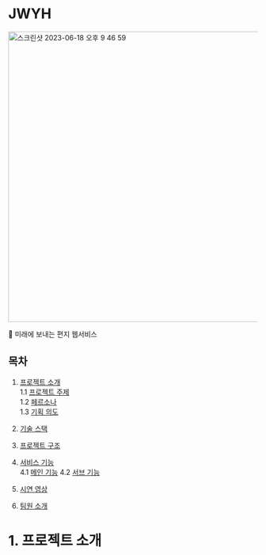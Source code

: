 # JWYH
<img width="587" alt="스크린샷 2023-06-18 오후 9 46 59" src="https://github.com/DawnteaStudio/JWYH/assets/90132183/db8b4848-388d-4c1a-9b1a-c7202509b432">

 미래에 보내는 편지 웹서비스

## **목차**

1. [프로젝트 소개](#프로젝트-소개)   
    1.1  [프로젝트 주제](#프로젝트-주제)    
    1.2  [페르소나](#페르소나)   
    1.3  [기획 의도](#기획-의도)  
2. [기술 스택](#기술-스택)
3. [프로젝트 구조](#프로젝트-구조)
4. [서비스 기능](#서비스-기능)   
    4.1  [메인 기능](#메인-기능)
    4.2  [서브 기능](#서브-기능)
    
5. [시연 영상](#시연-영상)
6. [팀원 소개](#팀원-소개)



# 1. 프로젝트 소개
